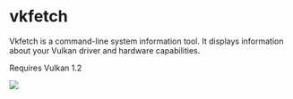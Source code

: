 # vkfetch

Vkfetch is a command-line system information tool. It displays information about your Vulkan driver and hardware capabilities.

Requires Vulkan 1.2

![](https://i.imgur.com/xejCXXn.png)
